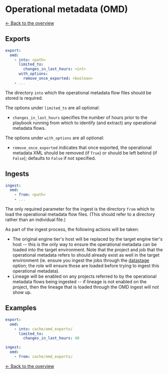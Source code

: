 # Operational metadata (OMD)

[<- Back to the overview](../README.md)

## Exports

```yml
export:
  omd:
    - into: <path>
      limited_to:
        changes_in_last_hours: <int>
      with_options:
        remove_once_exported: <boolean>
    - ...
```

The directory `into` which the operational metadata flow files should be stored is required.

The options under `limited_to` are all optional:

- `changes_in_last_hours` specifies the number of hours prior to the playbook running from which to identify (and extract) any operational metadata flows.

The options under `with_options` are all optional:

- `remove_once_exported` indicates that once exported, the operational metadata XML should be removed (if `True`) or should be left behind (if `False`); defaults to `False` if not specified.

## Ingests

```yml
ingest:
  omd:
    - from: <path>
    - ...
```

The only required parameter for the ingest is the directory `from` which to load the operational metadata flow files. (This should refer to a directory rather than an individual file.)

As part of the ingest process, the following actions will be taken:

- The original engine tier's host will be replaced by the target engine tier's host -- this is the only way to ensure the operational metadata can be loaded into the target environment. Note that the project and job that the operational metadata refers to should already exist as well in the target environment (ie. ensure you ingest the jobs through the [datastage](datastage.md) option; the role will ensure those are loaded before trying to ingest this operational metadata).
- Lineage will be enabled on any projects referred to by the operational metadata flows being ingested -- if lineage is not enabled on the project, then the lineage that is loaded through the OMD ingest will not show up.

## Examples

```yml
export:
  omd:
    - into: cache/omd_exports/
      limited_to:
        changes_in_last_hours: 48

ingest:
  omd:
    - from: cache/omd_exports/
```

[<- Back to the overview](../README.md)
